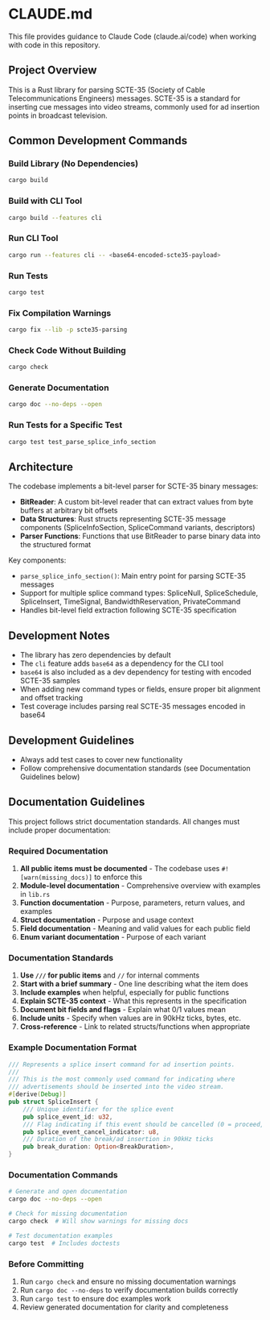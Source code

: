# CLAUDE.md

This file provides guidance to Claude Code (claude.ai/code) when working with code in this repository.

## Project Overview

This is a Rust library for parsing SCTE-35 (Society of Cable Telecommunications Engineers) messages. SCTE-35 is a standard for inserting cue messages into video streams, commonly used for ad insertion points in broadcast television.

## Common Development Commands

### Build Library (No Dependencies)
```bash
cargo build
```

### Build with CLI Tool
```bash
cargo build --features cli
```

### Run CLI Tool
```bash
cargo run --features cli -- <base64-encoded-scte35-payload>
```

### Run Tests
```bash
cargo test
```

### Fix Compilation Warnings
```bash
cargo fix --lib -p scte35-parsing
```

### Check Code Without Building
```bash
cargo check
```

### Generate Documentation
```bash
cargo doc --no-deps --open
```

### Run Tests for a Specific Test
```bash
cargo test test_parse_splice_info_section
```

## Architecture

The codebase implements a bit-level parser for SCTE-35 binary messages:

- **BitReader**: A custom bit-level reader that can extract values from byte buffers at arbitrary bit offsets
- **Data Structures**: Rust structs representing SCTE-35 message components (SpliceInfoSection, SpliceCommand variants, descriptors)
- **Parser Functions**: Functions that use BitReader to parse binary data into the structured format

Key components:
- `parse_splice_info_section()`: Main entry point for parsing SCTE-35 messages
- Support for multiple splice command types: SpliceNull, SpliceSchedule, SpliceInsert, TimeSignal, BandwidthReservation, PrivateCommand
- Handles bit-level field extraction following SCTE-35 specification

## Development Notes

- The library has zero dependencies by default
- The `cli` feature adds `base64` as a dependency for the CLI tool
- `base64` is also included as a dev dependency for testing with encoded SCTE-35 samples
- When adding new command types or fields, ensure proper bit alignment and offset tracking
- Test coverage includes parsing real SCTE-35 messages encoded in base64

## Development Guidelines

- Always add test cases to cover new functionality
- Follow comprehensive documentation standards (see Documentation Guidelines below)

## Documentation Guidelines

This project follows strict documentation standards. All changes must include proper documentation:

### Required Documentation

1. **All public items must be documented** - The codebase uses `#![warn(missing_docs)]` to enforce this
2. **Module-level documentation** - Comprehensive overview with examples in `lib.rs`
3. **Function documentation** - Purpose, parameters, return values, and examples
4. **Struct documentation** - Purpose and usage context
5. **Field documentation** - Meaning and valid values for each public field
6. **Enum variant documentation** - Purpose of each variant

### Documentation Standards

1. **Use `///` for public items** and `//` for internal comments
2. **Start with a brief summary** - One line describing what the item does
3. **Include examples** when helpful, especially for public functions
4. **Explain SCTE-35 context** - What this represents in the specification
5. **Document bit fields and flags** - Explain what 0/1 values mean
6. **Include units** - Specify when values are in 90kHz ticks, bytes, etc.
7. **Cross-reference** - Link to related structs/functions when appropriate

### Example Documentation Format

```rust
/// Represents a splice insert command for ad insertion points.
///
/// This is the most commonly used command for indicating where
/// advertisements should be inserted into the video stream.
#[derive(Debug)]
pub struct SpliceInsert {
    /// Unique identifier for the splice event
    pub splice_event_id: u32,
    /// Flag indicating if this event should be cancelled (0 = proceed, 1 = cancel)
    pub splice_event_cancel_indicator: u8,
    /// Duration of the break/ad insertion in 90kHz ticks
    pub break_duration: Option<BreakDuration>,
}
```

### Documentation Commands

```bash
# Generate and open documentation
cargo doc --no-deps --open

# Check for missing documentation
cargo check  # Will show warnings for missing docs

# Test documentation examples
cargo test  # Includes doctests
```

### Before Committing

1. Run `cargo check` and ensure no missing documentation warnings
2. Run `cargo doc --no-deps` to verify documentation builds correctly
3. Run `cargo test` to ensure doc examples work
4. Review generated documentation for clarity and completeness